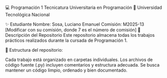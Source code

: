 💻 Programación 1
Tecnicatura Universitaria en Programación
📍 Universidad Tecnológica Nacional

✨ Estudiante
Nombre: Sosa, Luciano Emanuel
Comisión: M2025-13 [Modificar con su comisión, donde 7 es el número de comisión]
📂 Descripción del Repositorio
Este repositorio almacena todas los trabajos prácticos realizados durante la cursada de Programación 1.

📌 Estructura del repositorio:

Cada trabajo está organizado en carpetas individuales.
Los archivos de código fuente (.py) incluyen comentarios y estructura adecuada.
Se busca mantener un código limpio, ordenado y bien documentado.
